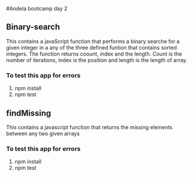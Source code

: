 #Andela bootcamp day 2

## Binary-search

This contains a javaScript function that performs a binary searche for a given integer in a any of the three defined funtion that contains sorted integers. The function returns coount, index and the length. Count is the number of iterations, index is the position and length is the length of array.

### To test this app for errors

1.  npm install
2.  npm test

## findMissing

This contains a javascript function that returns the missing elements between any two given arrays
### To test this app for errors

1.  npm install
2.  npm test

